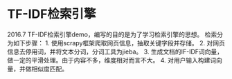 # TF-IDF检索引擎
  2016.7
  TF-IDF检索引擎demo，编写的目的是为了学习检索引擎的思想。
  检索分为如下步骤：
    1. 使用scrapy框架爬取网页信息，抽取关键字段并存储。
    2. 对网页信息去停用词，并将文本分词，分词工具为jieba。
    3. 生成文档的IF-IDF词向量，做一定的平滑处理。由于内容不多，维度相对而言不大。
    4. 对用户输入构建词向量，并做相似度匹配。
